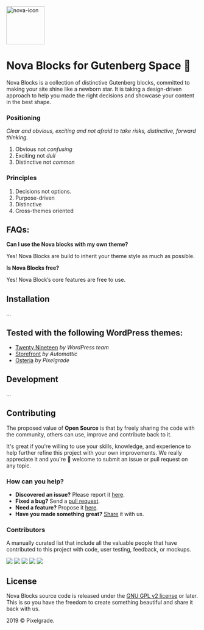 <img width="100" alt="nova-icon" src="https://user-images.githubusercontent.com/1632775/58468221-d0f5b180-8145-11e9-9c5f-21a7eb902dcb.png">

# Nova Blocks for Gutenberg Space 🌌

Nova Blocks is a collection of distinctive Gutenberg blocks, committed to making your site shine like a newborn star.  It is taking a design-driven approach to help you made the right decisions and showcase your content in the best shape.

### Positioning
*Clear and obvious, exciting and not afraid to take risks, distinctive, forward thinking.*

1. Obvious not *confusing*
2. Exciting not *dull*
3. Distinctive not *common*

### Principles

1. Decisions not options.
2. Purpose-driven
3. Distinctive
4. Cross-themes oriented

## FAQs:

**Can I use the Nova blocks with my own theme?**

Yes! Nova Blocks are build to inherit your theme style as much as possible.

**Is Nova Blocks free?**

Yes! Nova Block’s core features are free to use.

## Installation
...

## Tested with the following WordPress themes:
- [Twenty Nineteen](https://wordpress.org/themes/twentynineteen/) _by WordPress team_
- [Storefront](https://wordpress.org/themes/storefront/) _by Automattic_
- [Osteria](https://pixelgrade.com/themes/osteria/) _by Pixelgrade_

## Development
...

## Contributing
The proposed value of **Open Source** is that by freely sharing the code with the community, others can use, improve and contribute back to it. 

It's great if you're willing to use your skills, knowledge, and experience to help further refine this project with your own improvements. We really appreciate it and you're 💯 welcome to submit an issue or pull request on any topic.

### How can you help?
- **Discovered an issue?** Please report it [here](https://github.com/pixelgrade/nova-blocks/issues/new "here").
- **Fixed a bug?** Send a [pull request](https://github.com/pixelgrade/nova-blocks/pulls "pull request").
- **Need a feature?** Propose it [here](https://github.com/pixelgrade/nova-blocks/issues/new "here").
- **Have you made something great?** [Share](https://github.com/pixelgrade/nova-blocks/issues/new "Share") it with us.

### Contributors
A manually curated list that include all the valuable people that have contributed to this project with code, user testing, feedback, or mockups.

[![](https://github.com/razwan.png?size=64)](https://github.com/razwan) [![](https://github.com/georgeolaru.png?size=64)](https://github.com/georgeolaru) [![](https://github.com/oanafilip.png?size=64)](https://github.com/oanafilip) [![](https://github.com/vladolaru.png?size=64)](https://github.com/vladolaru)  [![](https://github.com/madalingorbanescu.png?size=64)](https://github.com/madalingorbanescu) 

## License
Nova Blocks source code is released under the [GNU GPL v2 license](https://www.gnu.org/licenses/gpl-2.0.html) or later. This is so you have the freedom to create something beautiful and share it back with us.

2019 © Pixelgrade.

